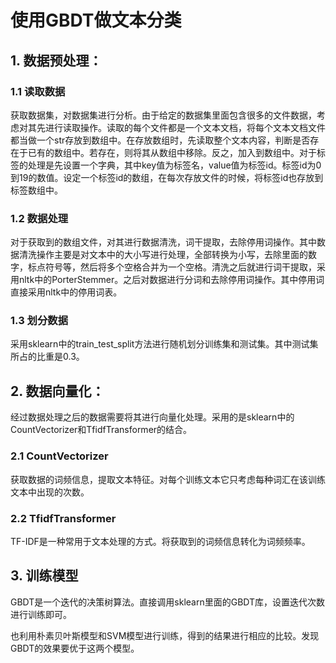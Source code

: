 # 使用GBDT做文本分类

## 1. 数据预处理：

### 1.1 读取数据

获取数据集，对数据集进行分析。由于给定的数据集里面包含很多的文件数据，考虑对其先进行读取操作。读取的每个文件都是一个文本文档，将每个文本文档文件都当做一个str存放到数组中。在存放数组时，先读取整个文本内容，判断是否存在于已有的数组中。若存在，则将其从数组中移除。反之，加入到数组中。对于标签的处理是先设置一个字典，其中key值为标签名，value值为标签id。标签id为0到19的数值。设定一个标签id的数组，在每次存放文件的时候，将标签id也存放到标签数组中。

### 1.2 数据处理

对于获取到的数组文件，对其进行数据清洗，词干提取，去除停用词操作。其中数据清洗操作主要是对文本中的大小写进行处理，全部转换为小写，去除里面的数字，标点符号等，然后将多个空格合并为一个空格。清洗之后就进行词干提取，采用nltk中的PorterStemmer。之后对数据进行分词和去除停用词操作。其中停用词直接采用nltk中的停用词表。

### 1.3 划分数据

采用sklearn中的train_test_split方法进行随机划分训练集和测试集。其中测试集所占的比重是0.3。

## 2. 数据向量化：

经过数据处理之后的数据需要将其进行向量化处理。采用的是sklearn中的CountVectorizer和TfidfTransformer的结合。

### 2.1 CountVectorizer

获取数据的词频信息，提取文本特征。对每个训练文本它只考虑每种词汇在该训练文本中出现的次数。

### 2.2 TfidfTransformer

TF-IDF是一种常用于文本处理的方式。将获取到的词频信息转化为词频频率。

## 3. 训练模型

GBDT是一个迭代的决策树算法。直接调用sklearn里面的GBDT库，设置迭代次数进行训练即可。

也利用朴素贝叶斯模型和SVM模型进行训练，得到的结果进行相应的比较。发现GBDT的效果要优于这两个模型。